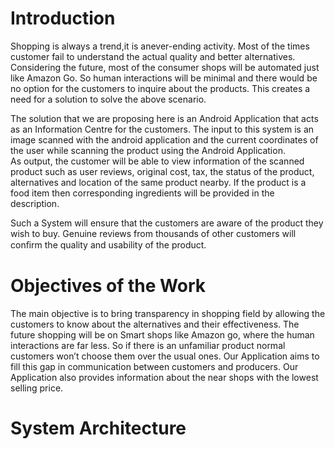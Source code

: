 # Introduction
Shopping is always a trend,it is anever-ending activity. Most of the times customer fail to understand the actual quality and better alternatives. Considering the future, most of the consumer shops will be automated just like Amazon Go. So human interactions will be minimal and there would be no option for the customers to inquire about the products. This creates a need for a solution to solve the above scenario.

The solution that we are proposing here is an Android Application that acts as an Information Centre for the customers. The input to this system is an image scanned with the android application and the current coordinates of the user while scanning the product using the Android Application. <br>As output, the customer will be able to view information of the scanned product such as user reviews, original cost, tax, the status of the product, alternatives and location of the same product nearby. If the product is a food item then corresponding ingredients will be provided in the description.

Such a System will ensure that the customers are aware of the product they wish to buy. Genuine reviews from thousands of other customers will conﬁrm the quality and usability of the product.

# Objectives of the Work
The main objective is to bring transparency in shopping field by allowing the customers
to know about the alternatives and their effectiveness. The future shopping will be on
Smart shops like Amazon go, where the human interactions are far less. So if there is
an unfamiliar product normal customers won’t choose them over the usual ones. Our
Application aims to fill this gap in communication between customers and producers.
Our Application also provides information about the near shops with the lowest selling
price.

# System Architecture

